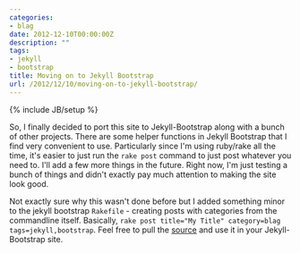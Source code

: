 ```yaml
---
categories:
- blag
date: 2012-12-10T00:00:00Z
description: ""
tags:
- jekyll
- bootstrap
title: Moving on to Jekyll Bootstrap
url: /2012/12/10/moving-on-to-jekyll-bootstrap/
---
```


{% include JB/setup %}

So, I finally decided to port this site to Jekyll-Bootstrap along with a bunch of other projects. There are some helper functions in Jekyll Bootstrap that I find very convenient to use. Particularly since I'm using ruby/rake all the time, it's easier to just run the `rake post` command to just post whatever you need to. I'll add a few more things in the future. Right now, I'm just testing a bunch of things and didn't exactly pay much attention to making the site look good.

Not exactly sure why this wasn't done before but I added something minor to the jekyll bootstrap `Rakefile` - creating posts with categories from the commandline itself. Basically, `rake post title="My Title" category=blag tags=jekyll,bootstrap`. Feel free to pull the [source](http://github.com/prasincs/prasincs.github.com) and use it in your Jekyll-Bootstrap site.
